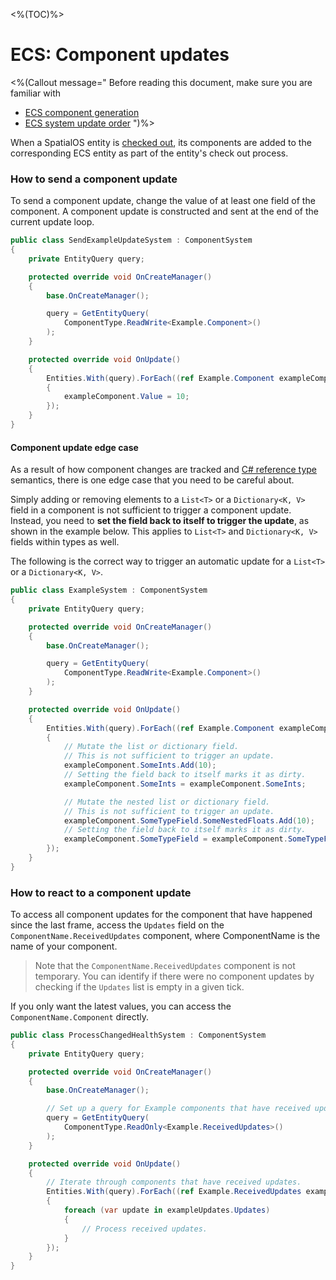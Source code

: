 <%(TOC)%>

# ECS: Component updates

<%(Callout message="
Before reading this document, make sure you are familiar with

  * [ECS component generation]({{urlRoot}}/reference/concepts/code-generation)
  * [ECS system update order]({{urlRoot}}/reference/workflows/ecs/system-update-order)
")%>

When a SpatialOS entity is [checked out]({{urlRoot}}/reference/glossary#checking-out), its components are added to the corresponding ECS entity as part of the entity's check out process.

### How to send a component update

To send a component update, change the value of at least one field of the component. A component update is constructed and sent at the end of the current update loop.

```csharp
public class SendExampleUpdateSystem : ComponentSystem
{
    private EntityQuery query;

    protected override void OnCreateManager()
    {
        base.OnCreateManager();

        query = GetEntityQuery(
            ComponentType.ReadWrite<Example.Component>()
        );
    }

    protected override void OnUpdate()
    {
        Entities.With(query).ForEach((ref Example.Component exampleComponent) =>
        {
            exampleComponent.Value = 10;
        });
    }
}
```

#### Component update edge case

As a result of how component changes are tracked and [C# reference type](https://docs.microsoft.com/en-us/dotnet/csharp/language-reference/keywords/reference-types) semantics, there is one edge case that you need to be careful about.

Simply adding or removing elements to a `List<T>` or a `Dictionary<K, V>` field in a component is not sufficient to trigger a component update. Instead, you need to **set the field back to itself to trigger the update**, as shown in the example below. This applies to `List<T>` and `Dictionary<K, V>` fields within types as well.

The following is the correct way to trigger an automatic update for a `List<T>` or a `Dictionary<K, V>`.

```csharp
public class ExampleSystem : ComponentSystem
{
    private EntityQuery query;

    protected override void OnCreateManager()
    {
        base.OnCreateManager();

        query = GetEntityQuery(
            ComponentType.ReadWrite<Example.Component>()
        );
    }

    protected override void OnUpdate()
    {
        Entities.With(query).ForEach((ref Example.Component exampleComponent) =>
        {
            // Mutate the list or dictionary field.
            // This is not sufficient to trigger an update.
            exampleComponent.SomeInts.Add(10);
            // Setting the field back to itself marks it as dirty.
            exampleComponent.SomeInts = exampleComponent.SomeInts;

            // Mutate the nested list or dictionary field.
            // This is not sufficient to trigger an update.
            exampleComponent.SomeTypeField.SomeNestedFloats.Add(10);
            // Setting the field back to itself marks it as dirty.
            exampleComponent.SomeTypeField = exampleComponent.SomeTypeField;
        });
    }
}
```

### How to react to a component update

To access all component updates for the component that have happened since the last frame, access the `Updates` field on the `ComponentName.ReceivedUpdates` component, where ComponentName is the name of your component.

> Note that the `ComponentName.ReceivedUpdates` component is not temporary. You can identify if there were no component updates by checking if the `Updates` list is empty in a given tick.

If you only want the latest values, you can access the `ComponentName.Component` directly.

```csharp
public class ProcessChangedHealthSystem : ComponentSystem
{
    private EntityQuery query;

    protected override void OnCreateManager()
    {
        base.OnCreateManager();

        // Set up a query for Example components that have received updates.
        query = GetEntityQuery(
            ComponentType.ReadOnly<Example.ReceivedUpdates>()
        );
    }

    protected override void OnUpdate()
    {
        // Iterate through components that have received updates.
        Entities.With(query).ForEach((ref Example.ReceivedUpdates exampleUpdates) =>
        {
            foreach (var update in exampleUpdates.Updates)
            {
                // Process received updates.
            }
        });
    }
}
```
